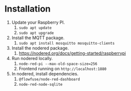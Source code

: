 # Installation

1. Update your Raspberry PI.
   1. `sudo apt update`
   2. `sudo apt upgrade`
2. Install the MQTT package.
   1. `sudo apt install mosquitto mosquitto-clients`
3. Install the nodered package.
   1. https://nodered.org/docs/getting-started/raspberrypi
4. Run nodered locally.
   1. `node-red-pi --max-old-space-size=256`
   2. Frontend running on `http://localhost:1880`
5. In nodered, install dependencies.
   1. `@flowfuse/node-red-dashboard`
   2. `node-red-node-sqlite`